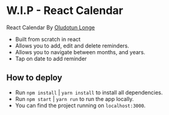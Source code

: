 # W.I.P - React Calendar

React Calendar By [Oludotun Longe](https://dotunlonge.com)
- Built from scratch in react
- Allows you to add, edit and delete reminders.
- Allows you to navigate between months, and years.
- Tap on date to add reminder


## How to deploy
 - Run `npm install` | `yarn install` to install all dependencies.
 - Run `npm start`   | `yarn run` to run the app locally.
 - You can find the project running on `localhost:3000`.
